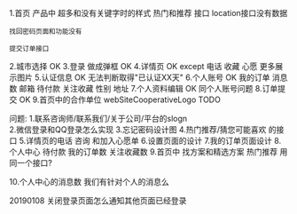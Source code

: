 1.首页
	产品中  超多和没有关键字时的样式
	热门和推荐 接口
	location接口没有数据

	找回密码页面和功能没有

	提交订单接口


2.城市选择  OK
3.登录 做成弹框 OK
4.详情页 OK except  电话  收藏  心愿 更多展示图片
5.认证信息 OK  无法判断取得"已认证XX天"
6.个人账号 OK 我的订单 消息数 邮箱 待付款 关注收藏  性别 地址
7.个人资料编辑 OK  同个人账号问题 
8.订单提交 OK
9.首页中的合作单位 webSiteCooperativeLogo TODO


问题:
1.联系咨询师/联系我们/关于公司/平台的slogn  
2.微信登录和QQ登录怎么实现
3.忘记密码设计图
4.热门推荐/猜您可能喜欢 的接口
5.详情页的电话 咨询 和加入心愿单
6.设置页面的设计
7.我的订单页面设计 
8.个人中心 待付款 我的订单数 关注收藏数
9.首页中  找方案和精选方案 热门推荐 用同一个接口?

10.个人中心的消息数   我们有针对个人的消息么

20190108
关闭登录页面怎么通知其他页面已经登录